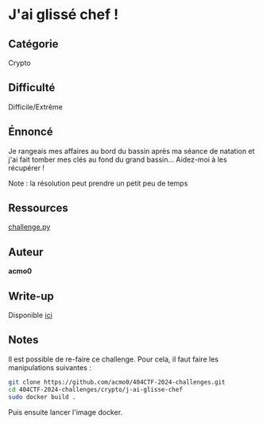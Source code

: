 # J'ai glissé chef !
## Catégorie
Crypto
## Difficulté
Difficile/Extrême
## Énnoncé

Je rangeais mes affaires au bord du bassin après ma séance de natation et j'ai fait tomber mes clés au fond du grand bassin...
Aidez-moi à les récupérer !

Note : la résolution peut prendre un petit peu de temps
## Ressources

[challenge.py](challenge.py)

## Auteur
**acmo0**

## Write-up
Disponible [ici](https://acmo0.github.io/404CTF-j-ai-glisse-chef/)

## Notes
Il est possible de re-faire ce challenge. Pour cela, il faut faire les manipulations suivantes :
```bash
git clone https://github.com/acmo0/404CTF-2024-challenges.git
cd 404CTF-2024-challenges/crypto/j-ai-glisse-chef
sudo docker build .
```
Puis ensuite lancer l'image docker.